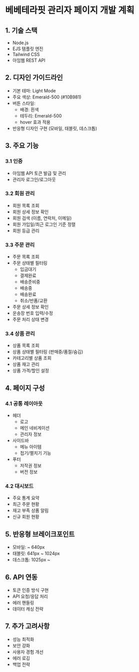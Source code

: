 # 베베테라핏 관리자 페이지 개발 계획

## 1. 기술 스택
- Node.js
- EJS 템플릿 엔진
- Tailwind CSS
- 아임웹 REST API

## 2. 디자인 가이드라인
- 기본 테마: Light Mode
- 주요 색상: Emerald-500 (#10B981)
- 버튼 스타일: 
  - 배경: 흰색
  - 테두리: Emerald-500
  - hover 효과 적용
- 반응형 디자인 구현 (모바일, 태블릿, 데스크톱)

## 3. 주요 기능

### 3.1 인증
- 아임웹 API 토큰 발급 및 관리
- 관리자 로그인/로그아웃

### 3.2 회원 관리
- 회원 목록 조회
- 회원 상세 정보 확인
- 회원 검색 (이름, 연락처, 이메일)
- 회원 가입일/최근 로그인 기준 정렬
- 회원 등급 관리

### 3.3 주문 관리
- 주문 목록 조회
- 주문 상태별 필터링
  - 입금대기
  - 결제완료
  - 배송준비중
  - 배송중
  - 배송완료
  - 취소/반품/교환
- 주문 상세 정보 확인
- 운송장 번호 입력/수정
- 주문 처리 상태 변경

### 3.4 상품 관리
- 상품 목록 조회
- 상품 상태별 필터링 (판매중/품절/숨김)
- 카테고리별 상품 조회
- 상품 재고 관리
- 상품 가격/할인 설정

## 4. 페이지 구성

### 4.1 공통 레이아웃
- 헤더
  - 로고
  - 메인 네비게이션
  - 관리자 정보
- 사이드바
  - 메뉴 아이템
  - 접기/펼치기 기능
- 푸터
  - 저작권 정보
  - 버전 정보

### 4.2 대시보드
- 주요 통계 요약
- 최근 주문 현황
- 재고 부족 상품 알림
- 신규 회원 현황

## 5. 반응형 브레이크포인트
- 모바일: ~ 640px
- 태블릿: 641px ~ 1024px
- 데스크톱: 1025px ~

## 6. API 연동
- 토큰 인증 방식 구현
- API 요청/응답 처리
- 에러 핸들링
- 데이터 캐싱 전략

## 7. 추가 고려사항
- 성능 최적화
- 보안 강화
- 사용자 경험 개선
- 에러 로깅
- 백업 전략
